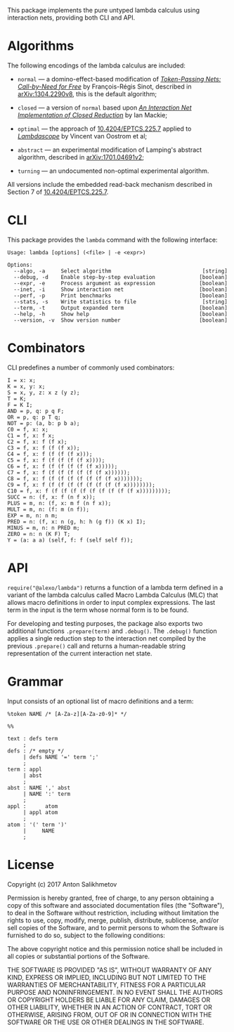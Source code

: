 This package implements the pure untyped lambda calculus using
interaction nets, providing both CLI and API.

# Algorithms

The following encodings of the lambda calculus are included:

* `normal` — a domino-effect-based modification of
[_Token-Passing Nets: Call-by-Need for Free_][1]
by François-Régis Sinot, described in [arXiv:1304.2290v8][2],
this is the default algorithm;

* `closed` — a version of `normal` based upon
[_An Interaction Net Implementation of Closed Reduction_][3]
by Ian Mackie;

* `optimal` — the approach of [10.4204/EPTCS.225.7][4]
applied to [_Lambdascope_][5] by Vincent van Oostrom et al;

* `abstract` — an experimental modification of
Lamping's abstract algorithm,
described in [arXiv:1701.04691v2][6];

* `turning` — an undocumented non-optimal experimental algorithm.

All versions include the embedded read-back mechanism described
in Section 7 of [10.4204/EPTCS.225.7][4].

[1]: http://dx.doi.org/10.1016/j.entcs.2005.09.027
[2]: https://arxiv.org/abs/1304.2290v8
[3]: http://dx.doi.org/10.1007/978-3-642-24452-0_3
[4]: http://dx.doi.org/10.4204/EPTCS.225.7
[5]: http://www.phil.uu.nl/~oostrom/publication/pdf/lambdascope.pdf
[6]: https://arxiv.org/abs/1701.04691v2

# CLI

This package provides the `lambda` command with the following interface:

```
Usage: lambda [options] (<file> | -e <expr>)

Options:
  --algo, -a     Select algorithm                             [string]
  --debug, -d    Enable step-by-step evaluation              [boolean]
  --expr, -e     Process argument as expression              [boolean]
  --inet, -i     Show interaction net                        [boolean]
  --perf, -p     Print benchmarks                            [boolean]
  --stats, -s    Write statistics to file                     [string]
  --term, -t     Output expanded term                        [boolean]
  --help, -h     Show help                                   [boolean]
  --version, -v  Show version number                         [boolean]

```

# Combinators

CLI predefines a number of commonly used combinators:

```
I = x: x;
K = x, y: x;
S = x, y, z: x z (y z);
T = K;
F = K I;
AND = p, q: p q F;
OR = p, q: p T q;
NOT = p: (a, b: p b a);
C0 = f, x: x;
C1 = f, x: f x;
C2 = f, x: f (f x);
C3 = f, x: f (f (f x));
C4 = f, x: f (f (f (f x)));
C5 = f, x: f (f (f (f (f x))));
C6 = f, x: f (f (f (f (f (f x)))));
C7 = f, x: f (f (f (f (f (f (f x))))));
C8 = f, x: f (f (f (f (f (f (f (f x)))))));
C9 = f, x: f (f (f (f (f (f (f (f (f x))))))));
C10 = f, x: f (f (f (f (f (f (f (f (f (f x)))))))));
SUCC = n: (f, x: f (n f x));
PLUS = m, n: (f, x: m f (n f x));
MULT = m, n: (f: m (n f));
EXP = m, n: n m;
PRED = n: (f, x: n (g, h: h (g f)) (K x) I);
MINUS = m, n: n PRED m;
ZERO = n: n (K F) T;
Y = (a: a a) (self, f: f (self self f));
```

# API

`require("@alexo/lambda")` returns a function of a lambda term defined
in a variant of the lambda calculus called Macro Lambda Calculus (MLC)
that allows macro definitions in order to input complex expressions.
The last term in the input is the term whose normal form is to be found.

For developing and testing purposes, the package also exports
two additional functions `.prepare(term)` and `.debug()`.
The `.debug()` function applies a single reduction step to
the interaction net compiled by the previous `.prepare()`
call and returns a human-readable string representation of
the current interaction net state.

# Grammar

Input consists of an optional list of macro definitions and a term:

```
%token NAME /* [A-Za-z][A-Za-z0-9]* */

%%

text : defs term
     ;
defs : /* empty */
     | defs NAME '=' term ';'
     ;
term : appl
     | abst
     ;
abst : NAME ',' abst
     | NAME ':' term
     ;
appl :      atom
     | appl atom
     ;
atom : '(' term ')'
     |     NAME
     ;
```

# License

Copyright (c) 2017 Anton Salikhmetov

Permission is hereby granted, free of charge, to any person obtaining a copy
of this software and associated documentation files (the "Software"), to deal
in the Software without restriction, including without limitation the rights
to use, copy, modify, merge, publish, distribute, sublicense, and/or sell
copies of the Software, and to permit persons to whom the Software is
furnished to do so, subject to the following conditions:

The above copyright notice and this permission notice shall be included in
all copies or substantial portions of the Software.

THE SOFTWARE IS PROVIDED "AS IS", WITHOUT WARRANTY OF ANY KIND, EXPRESS OR
IMPLIED, INCLUDING BUT NOT LIMITED TO THE WARRANTIES OF MERCHANTABILITY,
FITNESS FOR A PARTICULAR PURPOSE AND NONINFRINGEMENT.  IN NO EVENT SHALL THE
AUTHORS OR COPYRIGHT HOLDERS BE LIABLE FOR ANY CLAIM, DAMAGES OR OTHER
LIABILITY, WHETHER IN AN ACTION OF CONTRACT, TORT OR OTHERWISE, ARISING FROM,
OUT OF OR IN CONNECTION WITH THE SOFTWARE OR THE USE OR OTHER DEALINGS IN
THE SOFTWARE.
